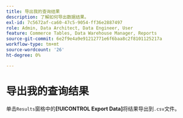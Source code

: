 ```yaml
---
title: 导出我的查询结果
description: 了解如何导出数据结果。
exl-id: 7c5672af-ca60-47c5-9054-ff36e2887497
role: Admin, Data Architect, Data Engineer, User
feature: Commerce Tables, Data Warehouse Manager, Reports
source-git-commit: 6e2f9e4a9e91212771e6f6baa8c2f8101125217a
workflow-type: tm+mt
source-wordcount: '26'
ht-degree: 0%

---
```


# 导出我的查询结果

单击`Results`窗格中的&#x200B;**[!UICONTROL Export Data]**&#x200B;将结果导出到`.csv`文件。
